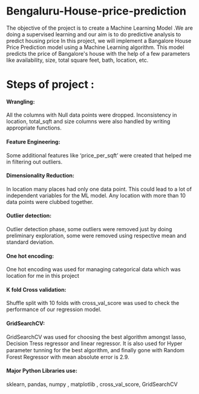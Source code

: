 # Bengaluru-House-price-prediction
The objective of the project is to create a Machine Learning Model .We are doing a supervised learning and our aim is to do predictive analysis to predict housing price
In this project, we will implement a Bangalore House Price Prediction model using a Machine Learning algorithm. This model predicts the price of Bangalore's house with the help of a few parameters like availability, size, total square feet, bath, location, etc. 

# Steps of project :

#### Wrangling:

All the columns with Null data points were dropped. Inconsistency in location, total_sqft and size columns were also handled by writing appropriate functions.

#### Feature Engineering: 

Some additional features like ‘price_per_sqft’ were created that helped me in filtering out outliers.

#### Dimensionality Reduction: 

In location many places had only one data point. This could lead to a lot of independent variables for the ML model. Any location with more than 10 data points were clubbed together.

#### Outlier detection: 

Outlier detection phase, some outliers were removed just by doing preliminary exploration, some were removed using respective mean and standard deviation.

#### One hot encoding:

One hot encoding was used for managing categorical data which was location for me in this project

#### K fold Cross validation:

Shuffle split with 10 folds with cross_val_score was used to check the performance of our regression model.

#### GridSearchCV: 

GridSearchCV was used for choosing the best algorithm amongst lasso, Decision Tress regressor and linear regressor. It is also used for Hyper parameter tunning for the best algorithm, and ﬁnally gone with Random Forest Regressor with mean absolute error is 2.9.

#### Major Python Libraries use:
sklearn, pandas, numpy , matplotlib , cross_val_score, GridSearchCV
